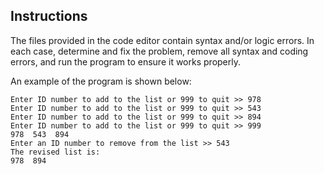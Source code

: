 ## Instructions

The files provided in the code editor contain syntax and/or logic errors. In each case, determine and fix the problem, remove all syntax and coding errors, and run the program to ensure it works properly.

An example of the program is shown below:

```
Enter ID number to add to the list or 999 to quit >> 978
Enter ID number to add to the list or 999 to quit >> 543
Enter ID number to add to the list or 999 to quit >> 894
Enter ID number to add to the list or 999 to quit >> 999
978  543  894
Enter an ID number to remove from the list >> 543
The revised list is:
978  894
```
